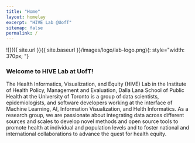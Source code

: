 ```yaml
---
title: "Home"
layout: homelay
excerpt: "HIVE Lab @UofT"
sitemap: false
permalink: /
---
```

![]({{ site.url }}{{ site.baseurl }}/images/logo/lab-logo.png){: style="width: 370px; "}


### Welcome to HIVE Lab at UofT!

The Health Informatics, Visualization, and Equity (HIVE) Lab in the Institute of Health Policy, Management and Evaluation,  Dalla Lana School of Public Health at the University of Toronto is a group of data scientists, epidemiologists, and software developers working at the interface of Machine Learning, AI, Information Visualization, and Helth Informatics. As a research group, we are passionate about integrating data across different sources and scales to develop novel methods and open source tools to promote health at individual and population levels and to foster national and international collaborations to advance the quest for health equity. 



<br>
<br>
<br>
